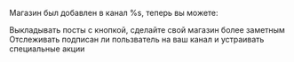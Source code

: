 Магазин был добавлен в канал %s, теперь вы можете:

Выкладывать посты с кнопкой, сделайте свой магазин более заметным
Отслеживать подписан ли пользватель на ваш канал и устраивать специальные акции
